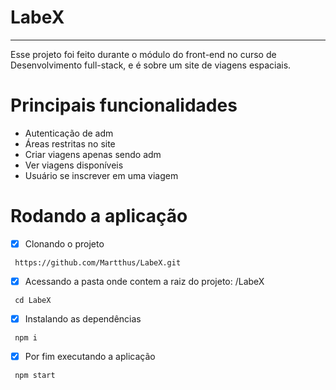 # LabeX 
--------------------------------
Esse projeto foi feito durante o módulo do front-end no curso de Desenvolvimento full-stack, e é sobre um site de viagens espaciais.
# Principais funcionalidades
 - Autenticação de adm
 - Áreas restritas no site
 - Criar viagens apenas sendo adm
 - Ver viagens disponíveis
 - Usuário se inscrever em uma viagem
 
# Rodando a aplicação
 - [x] Clonando o projeto 
 ```
  https://github.com/Martthus/LabeX.git
 ```
 - [x] Acessando a pasta onde contem a raiz do projeto: /LabeX
 ```
  cd LabeX
 ```
 - [x] Instalando as dependências
 ```
  npm i
 ```
 - [x] Por fim executando a aplicação
 ```
  npm start
